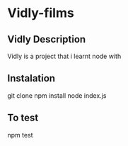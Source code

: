 # Vidly-films

## Vidly Description
Vidly is a project that i learnt node with

## Instalation
 git clone
 npm install
 node index.js
 
 ## To test
 npm test
